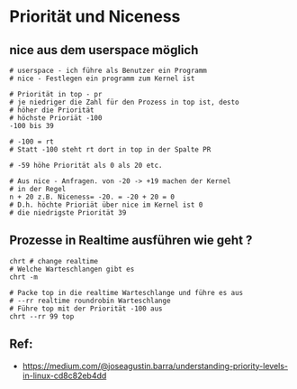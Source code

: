 # Priorität und Niceness 

## nice aus dem userspace möglich

```
# userspace - ich führe als Benutzer ein Programm 
# nice - Festlegen ein programm zum Kernel ist 

# Priorität in top - pr 
# je niedriger die Zahl für den Prozess in top ist, desto 
# höher die Priorität 
# höchste Prioriät -100 
-100 bis 39 

# -100 = rt 
# Statt -100 steht rt dort in top in der Spalte PR 

# -59 höhe Priorität als 0 als 20 etc. 

# Aus nice - Anfragen. von -20 -> +19 machen der Kernel
# in der Regel 
n + 20 z.B. Niceness= -20. = -20 + 20 = 0
# D.h. höchte Prioriät über nice im Kernel ist 0 
# die niedrigste Priorität 39 

```

## Prozesse in Realtime ausführen wie geht ? 

```
chrt # change realtime 
# Welche Warteschlangen gibt es 
chrt -m

# Packe top in die realtime Warteschlange und führe es aus 
# --rr realtime roundrobin Warteschlange 
# Führe top mit der Priorität -100 aus 
chrt --rr 99 top 
```


## Ref:

  * https://medium.com/@joseagustin.barra/understanding-priority-levels-in-linux-cd8c82eb4dd
